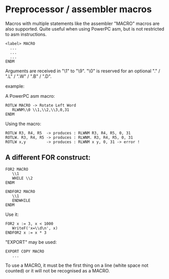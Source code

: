 # Preprocessor / assembler macros
Macros with multiple statements like the assembler "MACRO" macros 
are also supported. Quite useful when using PowerPC asm, but is not 
restricted to asm instructions.

```
<label> MACRO
  ...
  ...
  ...
ENDM
```

Arguments are received in "\\1" to "\\9".
"\\0" is reserved for an optional "." / ".L" / ".W" / ".B" / ".D".

example:

A PowerPC asm macro:

```
ROTLW MACRO -> Rotate Left Word
   RLWNM\\0 \\1,\\2,\\3,0,31
ENDM
```

Using the macro:

```
ROTLW R3, R4, R5  -> produces : RLWNM R3, R4, R5, 0, 31
ROTLW. R3, R4, R5 -> produces : RLWNM. R3, R4, R5, 0, 31
ROTLW x,y         -> produces : RLWNM x y, 0, 31 -> error !
```

## A different FOR construct:
```
FOR2 MACRO
   \\1
   WHILE \\2
ENDM

ENDFOR2 MACRO
   \\1
   ENDWHILE
ENDM
```

Use it:
```
FOR2 x := 3, x < 1000
   WriteF('x=\\d\n', x)
ENDFOR2 x := x * 3
```

"EXPORT" may be used:

```
EXPORT COPY MACRO
   ...
```

To use a MACRO, it must be the first thing on a line (white space not counted) 
or it will not be recognised as a MACRO.